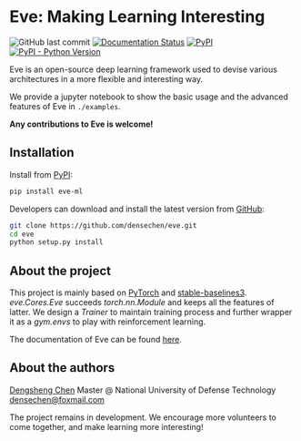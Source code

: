 # Eve: Making Learning Interesting

![GitHub last commit](https://img.shields.io/github/last-commit/densechen/eve) [![Documentation Status](https://readthedocs.org/projects/eve-ml/badge/?version=latest)](https://eve-ml.readthedocs.io/en/latest/?badge=latest) [![PyPI](https://img.shields.io/pypi/v/eve-ml)](https://pypi.org/project/eve-ml) [![PyPI - Python Version](https://img.shields.io/pypi/pyversions/eve-ml)](https://pypi.org/project/eve-ml)

Eve is an open-source deep learning framework used to devise various architectures in a more flexible and interesting way.

We provide a jupyter notebook to show the basic usage and the advanced features of Eve in `./examples`.

**Any contributions to Eve is welcome!**

## Installation

Install from [PyPI](https://pypi.org/project/eve-ml/):

```bash
pip install eve-ml
```

Developers can download and install the latest version from [GitHub](https://github.com/densechen/eve):

```bash
git clone https://github.com/densechen/eve.git
cd eve
python setup.py install
```

## About the project

This project is mainly based on [PyTorch](https://github.com/pytorch/pytorch) and [stable-baselines3](https://github.com/DLR-RM/stable-baselines3).
*eve.Cores.Eve* succeeds *torch.nn.Module* and keeps all the features of latter.
We design a *Trainer* to maintain training process and further wrapper it as a *gym.envs* to play with reinforcement learning.

The documentation of Eve can be found [here](https://eve-ml.readthedocs.io).

## About the authors

[Dengsheng Chen](https://densechen.github.io)
Master @ National University of Defense Technology
densechen@foxmail.com

The project remains in development. We encourage more volunteers to come together, and make learning more interesting!
